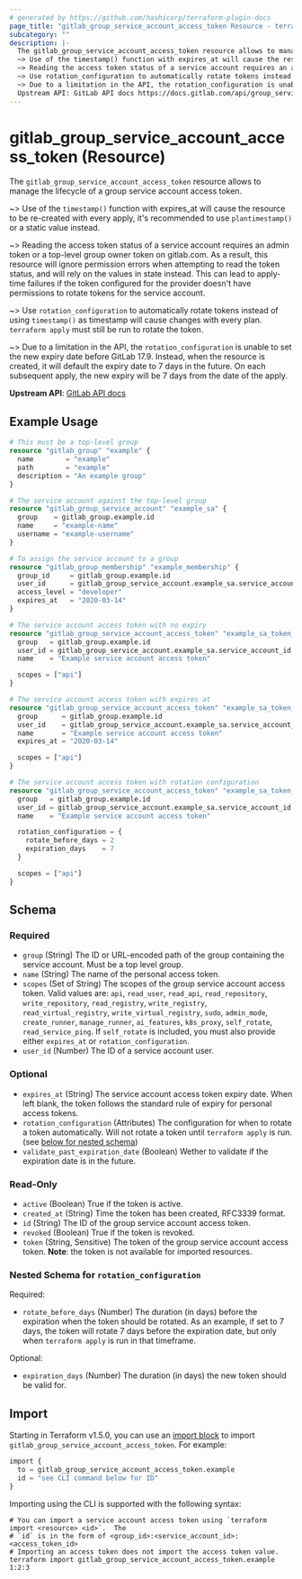 ```yaml
---
# generated by https://github.com/hashicorp/terraform-plugin-docs
page_title: "gitlab_group_service_account_access_token Resource - terraform-provider-gitlab"
subcategory: ""
description: |-
  The gitlab_group_service_account_access_token resource allows to manage the lifecycle of a group service account access token.
  ~> Use of the timestamp() function with expires_at will cause the resource to be re-created with every apply, it's recommended to use plantimestamp() or a static value instead.
  ~> Reading the access token status of a service account requires an admin token or a top-level group owner token on gitlab.com. As a result, this resource will ignore permission errors when attempting to read the token status, and will rely on the values in state instead. This can lead to apply-time failures if the token configured for the provider doesn't have permissions to rotate tokens for the service account.
  ~> Use rotation_configuration to automatically rotate tokens instead of using timestamp() as timestamp will cause changes with every plan. terraform apply must still be run to rotate the token.
  ~> Due to a limitation in the API, the rotation_configuration is unable to set the new expiry date before GitLab 17.9. Instead, when the resource is created, it will default the expiry date to 7 days in the future. On each subsequent apply, the new expiry will be 7 days from the date of the apply.
  Upstream API: GitLab API docs https://docs.gitlab.com/api/group_service_accounts/#create-a-personal-access-token-for-a-service-account-user
---
```


# gitlab_group_service_account_access_token (Resource)

The `gitlab_group_service_account_access_token` resource allows to manage the lifecycle of a group service account access token.

~> Use of the `timestamp()` function with expires_at will cause the resource to be re-created with every apply, it's recommended to use `plantimestamp()` or a static value instead.

~> Reading the access token status of a service account requires an admin token or a top-level group owner token on gitlab.com. As a result, this resource will ignore permission errors when attempting to read the token status, and will rely on the values in state instead. This can lead to apply-time failures if the token configured for the provider doesn't have permissions to rotate tokens for the service account.

~> Use `rotation_configuration` to automatically rotate tokens instead of using `timestamp()` as timestamp will cause changes with every plan. `terraform apply` must still be run to rotate the token.

~> Due to a limitation in the API, the `rotation_configuration` is unable to set the new expiry date before GitLab 17.9. Instead, when the resource is created, it will default the expiry date to 7 days in the future. On each subsequent apply, the new expiry will be 7 days from the date of the apply. 

**Upstream API**: [GitLab API docs](https://docs.gitlab.com/api/group_service_accounts/#create-a-personal-access-token-for-a-service-account-user)

## Example Usage

```terraform
# This must be a top-level group
resource "gitlab_group" "example" {
  name        = "example"
  path        = "example"
  description = "An example group"
}

# The service account against the top-level group
resource "gitlab_group_service_account" "example_sa" {
  group    = gitlab_group.example.id
  name     = "example-name"
  username = "example-username"
}

# To assign the service account to a group
resource "gitlab_group_membership" "example_membership" {
  group_id     = gitlab_group.example.id
  user_id      = gitlab_group_service_account.example_sa.service_account_id
  access_level = "developer"
  expires_at   = "2020-03-14"
}

# The service account access token with no expiry
resource "gitlab_group_service_account_access_token" "example_sa_token_no_expiry" {
  group   = gitlab_group.example.id
  user_id = gitlab_group_service_account.example_sa.service_account_id
  name    = "Example service account access token"

  scopes = ["api"]
}

# The service account access token with expires at
resource "gitlab_group_service_account_access_token" "example_sa_token_expires_at" {
  group      = gitlab_group.example.id
  user_id    = gitlab_group_service_account.example_sa.service_account_id
  name       = "Example service account access token"
  expires_at = "2020-03-14"

  scopes = ["api"]
}

# The service account access token with rotation configuration
resource "gitlab_group_service_account_access_token" "example_sa_token_rotation_configuration" {
  group   = gitlab_group.example.id
  user_id = gitlab_group_service_account.example_sa.service_account_id
  name    = "Example service account access token"

  rotation_configuration = {
    rotate_before_days = 2
    expiration_days    = 7
  }

  scopes = ["api"]
}
```

<!-- schema generated by tfplugindocs -->
## Schema

### Required

- `group` (String) The ID or URL-encoded path of the group containing the service account. Must be a top level group.
- `name` (String) The name of the personal access token.
- `scopes` (Set of String) The scopes of the group service account access token. Valid values are: `api`, `read_user`, `read_api`, `read_repository`, `write_repository`, `read_registry`, `write_registry`, `read_virtual_registry`, `write_virtual_registry`, `sudo`, `admin_mode`, `create_runner`, `manage_runner`, `ai_features`, `k8s_proxy`, `self_rotate`, `read_service_ping`. If `self_rotate` is included, you must also provide either `expires_at` or `rotation_configuration`.
- `user_id` (Number) The ID of a service account user.

### Optional

- `expires_at` (String) The service account access token expiry date. When left blank, the token follows the standard rule of expiry for personal access tokens.
- `rotation_configuration` (Attributes) The configuration for when to rotate a token automatically. Will not rotate a token until `terraform apply` is run. (see [below for nested schema](#nestedatt--rotation_configuration))
- `validate_past_expiration_date` (Boolean) Wether to validate if the expiration date is in the future.

### Read-Only

- `active` (Boolean) True if the token is active.
- `created_at` (String) Time the token has been created, RFC3339 format.
- `id` (String) The ID of the group service account access token.
- `revoked` (Boolean) True if the token is revoked.
- `token` (String, Sensitive) The token of the group service account access token. **Note**: the token is not available for imported resources.

<a id="nestedatt--rotation_configuration"></a>
### Nested Schema for `rotation_configuration`

Required:

- `rotate_before_days` (Number) The duration (in days) before the expiration when the token should be rotated. As an example, if set to 7 days, the token will rotate 7 days before the expiration date, but only when `terraform apply` is run in that timeframe.

Optional:

- `expiration_days` (Number) The duration (in days) the new token should be valid for.

## Import

Starting in Terraform v1.5.0, you can use an [import block](https://developer.hashicorp.com/terraform/language/import) to import `gitlab_group_service_account_access_token`. For example:

```terraform
import {
  to = gitlab_group_service_account_access_token.example
  id = "see CLI command below for ID"
}
```

Importing using the CLI is supported with the following syntax:

```shell
# You can import a service account access token using `terraform import <resource> <id>`.  The
# `id` is in the form of <group_id>:<service_account_id>:<access_token_id>
# Importing an access token does not import the access token value.
terraform import gitlab_group_service_account_access_token.example 1:2:3
```
